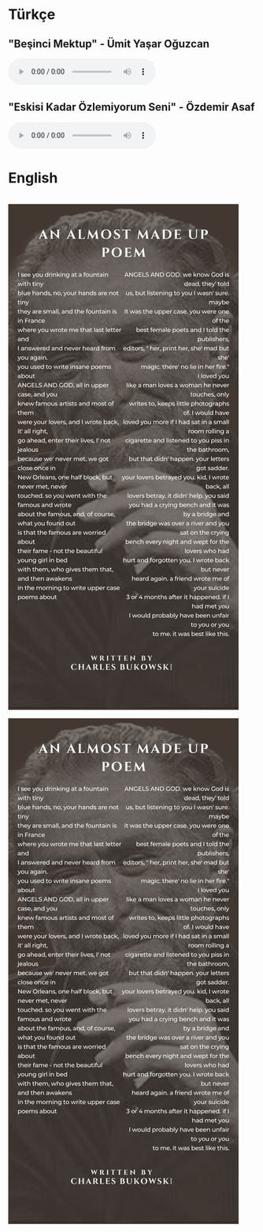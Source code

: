 # Türkçe  
    
## "Beşinci Mektup" - Ümit Yaşar Oğuzcan

  <audio controls>
  <source src="Besinci_mektup.mp3" type="audio/mp3">
  Your browser does not support the audio element.
  </audio>

## "Eskisi Kadar Özlemiyorum Seni" - Özdemir Asaf

  <audio controls>
  <source src="audio/Eskisi Kadar Özlemiyorum Seni-Özdemir Asaf - Edited.mp3" type="audio/mp3">
  Your browser does not support the audio element.
  </audio>


# English

  <br>
  <img src="44231_poem_47.jpg" alt="Image" style="max-width: 100%; height: auto;">

  ![Poem Image](images/44231_poem_47.jpg)
